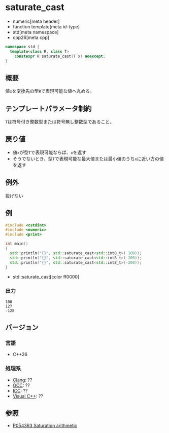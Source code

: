 # saturate_cast
* numeric[meta header]
* function template[meta id-type]
* std[meta namespace]
* cpp26[meta cpp]

```cpp
namespace std {
  template<class R, class T>
    constexpr R saturate_cast(T x) noexcept;
}
```

## 概要
値`x`を変換先の型`R`で表現可能な値へ丸める。


## テンプレートパラメータ制約
`T`は符号付き整数型または符号無し整数型であること。


## 戻り値
- 値`x`が型`T`で表現可能ならば、`x`を返す
- そうでないとき、型`T`で表現可能な最大値または最小値のうち`x`に近い方の値を返す


## 例外
投げない


## 例
```cpp example
#include <cstdint>
#include <numeric>
#include <print>

int main()
{
  std::println("{}", std::saturate_cast<std::int8_t>( 100));
  std::println("{}", std::saturate_cast<std::int8_t>( 200));
  std::println("{}", std::saturate_cast<std::int8_t>(-200));
}
```
* std::saturate_cast[color ff0000]

### 出力
```
100
127
-128
```


## バージョン
### 言語
- C++26

### 処理系
- [Clang](/implementation.md#clang): ??
- [GCC](/implementation.md#gcc): ??
- [ICC](/implementation.md#icc): ??
- [Visual C++](/implementation.md#visual_cpp): ??


## 参照
- [P0543R3 Saturation arithmetic](https://www.open-std.org/jtc1/sc22/wg21/docs/papers/2023/p0543r3.html)
